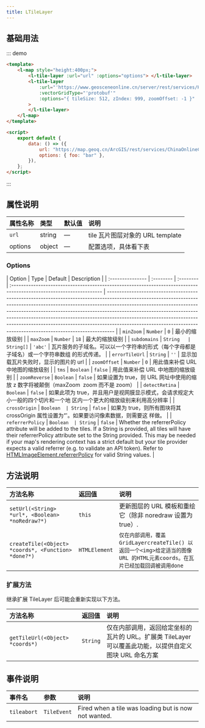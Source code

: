 ```yaml
---
title: LTileLayer
---
```


## 基础用法

::: demo

```html
<template>
	<l-map style="height:400px;">
		<l-tile-layer :url="url" :options="options"> </l-tile-layer>
		<l-tile-layer
			:url="'https://www.geosceneonline.cn/server/rest/services/Hosted/%E6%96%B0%E5%B9%BF%E4%B8%9C%E5%85%A8%E7%9C%81/VectorTileServer/tile/{z}/{y}/{x}.pbf'"
			:vectorGridType="'protobuf'"
			:options="{ tileSize: 512, zIndex: 999, zoomOffset: -1 }"
		>
		</l-tile-layer>
	</l-map>
</template>

<script>
	export default {
		data: () => ({
			url: "https://map.geoq.cn/ArcGIS/rest/services/ChinaOnlineCommunity/MapServer/tile/{z}/{y}/{x}",
			options: { foo: "bar" },
		}),
	};
</script>
```

:::

## 属性说明

| 属性名称 | 类型   | 默认值 | 说明                             |
| :------- | :----- | :----- | :------------------------------- |
| `url`    | string | —      | tile 瓦片图层对象的 URL template |
| options  | object | —      | 配置选项，具体看下表             |

### Options

| Option           | Type      | Default   | Description                                                                                                          |
| :--------------- | :-------- | :-------- | :------------------------------------------------------------------------------------------------------------------- | --------------------------------------------------------------------------------------------------------------------------------------------------------------------------------------------------------------------------------------------------------------------------------------------------------------------------------------------------------------------------------------------------------------------------------------------------------------------------------------- |
| `minZoom`        | `Number`  | `0`       | 最小的缩放级别                                                                                                       |
| `maxZoom`        | `Number`  | `18`      | 最大的缩放级别                                                                                                       |
| `subdomains`     | `String   | String[]` | `'abc'`                                                                                                              | 瓦片服务的子域名。可以以一个字符串的形式（每个字母都是子域名）或一个字符串数组 的形式传递。                                                                                                                                                                                                                                                                                                                                                                                             |
| `errorTileUrl`   | `String`  | `''`      | 显示加载瓦片失败时，显示的图片的 url                                                                                 |
| `zoomOffset`     | `Number`  | `0`       | 用此值来补偿 URL 中地图的缩放级别                                                                                    |
| `tms`            | `Boolean` | `false`   | 用此值来补偿 URL 中地图的缩放级别                                                                                    |
| `zoomReverse`    | `Boolean` | `false`   | 如果设置为 true，则 URL 网址中使用的缩放 z 数字将被颠倒（maxZoom ­ zoom 而不是 zoom）                                |
| `detectRetina`   | `Boolean` | `false`   | 如果此项为 true，并且用户是视网膜显示模式，会请求规定大小一般的四个切片和一个地 区内一个更大的缩放级别来利用高分辨率 |
| `crossOrigin`    | `Boolean  | String`   | `false`                                                                                                              | 如果为 true，则所有图块将其 crossOrigin 属性设置为“'。如果要访问像素数据，则需要这 样做。                                                                                                                                                                                                                                                                                                                                                                                               |
| `referrerPolicy` | `Boolean  | String`   | `false`                                                                                                              | Whether the referrerPolicy attribute will be added to the tiles. If a String is provided, all tiles will have their referrerPolicy attribute set to the String provided. This may be needed if your map's rendering context has a strict default but your tile provider expects a valid referrer (e.g. to validate an API token). Refer to [HTMLImageElement.referrerPolicy](https://developer.mozilla.org/en-US/docs/Web/API/HTMLImageElement/referrerPolicy) for valid String values. |

## 方法说明

| 方法名称                                            | 返回值        | 说明                                                                                                                      |
| :-------------------------------------------------- | :------------ | :------------------------------------------------------------------------------------------------------------------------ |
| `setUrl(<String> *url*, <Boolean> *noRedraw?*)`     | `this`        | 更新图层的 URL 模板和重绘它（除非 noredraw 设置为 true）.                                                                 |
| `createTile(<Object> *coords*, <Function> *done?*)` | `HTMLElement` | `仅在内部调用，覆盖GridLayercreateTile() 以返回一个<img>给定适当的图像URL 的HTML元素coords。在瓦片已经加载回调被调用done` |

### 扩展方法

继承扩展 TileLayer 后可能会重新实现以下方法。

| 方法名称                        | 返回值   | 说明                                                                                                   |
| :------------------------------ | :------- | :----------------------------------------------------------------------------------------------------- |
| `getTileUrl(<Object> *coords*)` | `String` | 仅在内部调用，返回给定坐标的瓦片的 URL。扩展类 TileLayer 可以覆盖此功能，以提供自定义图块 URL 命名方案 |

## 事件说明

| 事件名      | 参数        | 说明                                                 |
| :---------- | :---------- | :--------------------------------------------------- |
| `tileabort` | `TileEvent` | Fired when a tile was loading but is now not wanted. |
